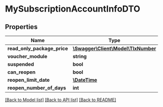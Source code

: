 # MySubscriptionAccountInfoDTO

## Properties
Name | Type | Description | Notes
------------ | ------------- | ------------- | -------------
**read_only_package_price** | [**\Swagger\Client\Model\TlxNumber**](TlxNumber.md) |  | [optional] 
**voucher_module** | **string** |  | [optional] 
**suspended** | **bool** |  | [optional] 
**can_reopen** | **bool** |  | [optional] 
**reopen_limit_date** | [**\DateTime**](\DateTime.md) |  | [optional] 
**reopen_number_of_days** | **int** |  | [optional] 

[[Back to Model list]](../README.md#documentation-for-models) [[Back to API list]](../README.md#documentation-for-api-endpoints) [[Back to README]](../README.md)


